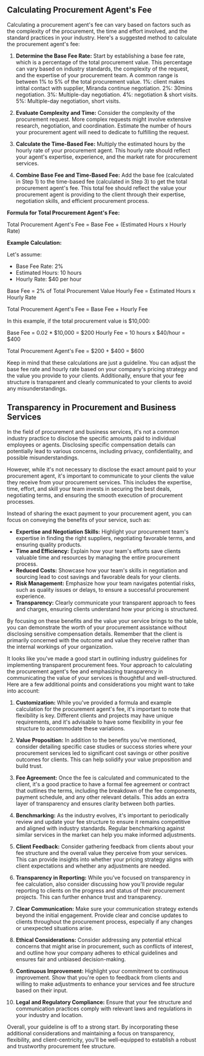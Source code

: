 ## Calculating Procurement Agent's Fee

Calculating a procurement agent's fee can vary based on factors such as the complexity of the procurement, the time and effort involved, and the standard practices in your industry. Here's a suggested method to calculate the procurement agent's fee:

1. **Determine the Base Fee Rate:**
   Start by establishing a base fee rate, which is a percentage of the total procurement value. This percentage can vary based on industry standards, the complexity of the request, and the expertise of your procurement team. A common range is between 1% to 5% of the total procurement value. 1%: client makes intital contact with supplier, Miranda continue negotiation. 2%: 30mins negotiation. 3%: Multiple-day negotiation. 4%: negotiation & short visits. 5%: Multiple-day negotiation, short visits.

2. **Evaluate Complexity and Time:**
   Consider the complexity of the procurement request. More complex requests might involve extensive research, negotiation, and coordination. Estimate the number of hours your procurement agent will need to dedicate to fulfilling the request.

3. **Calculate the Time-Based Fee:**
   Multiply the estimated hours by the hourly rate of your procurement agent. This hourly rate should reflect your agent's expertise, experience, and the market rate for procurement services.

4. **Combine Base Fee and Time-Based Fee:**
   Add the base fee (calculated in Step 1) to the time-based fee (calculated in Step 3) to get the total procurement agent's fee. This total fee should reflect the value your procurement agent is providing to the client through their expertise, negotiation skills, and efficient procurement process.

**Formula for Total Procurement Agent's Fee:**

Total Procurement Agent's Fee = Base Fee + (Estimated Hours x Hourly Rate)

**Example Calculation:**

Let's assume:
- Base Fee Rate: 2%
- Estimated Hours: 10 hours
- Hourly Rate: $40 per hour

Base Fee = 2% of Total Procurement Value
Hourly Fee = Estimated Hours x Hourly Rate

Total Procurement Agent's Fee = Base Fee + Hourly Fee

In this example, if the total procurement value is $10,000:

Base Fee = 0.02 * $10,000 = $200
Hourly Fee = 10 hours x $40/hour = $400

Total Procurement Agent's Fee = $200 + $400 = $600

Keep in mind that these calculations are just a guideline. You can adjust the base fee rate and hourly rate based on your company's pricing strategy and the value you provide to your clients. Additionally, ensure that your fee structure is transparent and clearly communicated to your clients to avoid any misunderstandings.

## Transparency in Procurement and Business Services

In the field of procurement and business services, it's not a common industry practice to disclose the specific amounts paid to individual employees or agents. Disclosing specific compensation details can potentially lead to various concerns, including privacy, confidentiality, and possible misunderstandings.

However, while it's not necessary to disclose the exact amount paid to your procurement agent, it's important to communicate to your clients the value they receive from your procurement services. This includes the expertise, time, effort, and skill your team invests in securing the best deals, negotiating terms, and ensuring the smooth execution of procurement processes.

Instead of sharing the exact payment to your procurement agent, you can focus on conveying the benefits of your service, such as:

- **Expertise and Negotiation Skills:** Highlight your procurement team's expertise in finding the right suppliers, negotiating favorable terms, and ensuring quality products.
- **Time and Efficiency:** Explain how your team's efforts save clients valuable time and resources by managing the entire procurement process.
- **Reduced Costs:** Showcase how your team's skills in negotiation and sourcing lead to cost savings and favorable deals for your clients.
- **Risk Management:** Emphasize how your team navigates potential risks, such as quality issues or delays, to ensure a successful procurement experience.
- **Transparency:** Clearly communicate your transparent approach to fees and charges, ensuring clients understand how your pricing is structured.

By focusing on these benefits and the value your service brings to the table, you can demonstrate the worth of your procurement assistance without disclosing sensitive compensation details. Remember that the client is primarily concerned with the outcome and value they receive rather than the internal workings of your organization.

It looks like you've made a good start in outlining industry guidelines for implementing transparent procurement fees. Your approach to calculating the procurement agent's fee and emphasizing transparency in communicating the value of your services is thoughtful and well-structured. Here are a few additional points and considerations you might want to take into account:

1. **Customization:** While you've provided a formula and example calculation for the procurement agent's fee, it's important to note that flexibility is key. Different clients and projects may have unique requirements, and it's advisable to have some flexibility in your fee structure to accommodate these variations.

2. **Value Proposition:** In addition to the benefits you've mentioned, consider detailing specific case studies or success stories where your procurement services led to significant cost savings or other positive outcomes for clients. This can help solidify your value proposition and build trust.

3. **Fee Agreement:** Once the fee is calculated and communicated to the client, it's a good practice to have a formal fee agreement or contract that outlines the terms, including the breakdown of the fee components, payment schedule, and any other relevant details. This adds an extra layer of transparency and ensures clarity between both parties.

4. **Benchmarking:** As the industry evolves, it's important to periodically review and update your fee structure to ensure it remains competitive and aligned with industry standards. Regular benchmarking against similar services in the market can help you make informed adjustments.

5. **Client Feedback:** Consider gathering feedback from clients about your fee structure and the overall value they perceive from your services. This can provide insights into whether your pricing strategy aligns with client expectations and whether any adjustments are needed.

6. **Transparency in Reporting:** While you've focused on transparency in fee calculation, also consider discussing how you'll provide regular reporting to clients on the progress and status of their procurement projects. This can further enhance trust and transparency.

7. **Clear Communication:** Make sure your communication strategy extends beyond the initial engagement. Provide clear and concise updates to clients throughout the procurement process, especially if any changes or unexpected situations arise.

8. **Ethical Considerations:** Consider addressing any potential ethical concerns that might arise in procurement, such as conflicts of interest, and outline how your company adheres to ethical guidelines and ensures fair and unbiased decision-making.

9. **Continuous Improvement:** Highlight your commitment to continuous improvement. Show that you're open to feedback from clients and willing to make adjustments to enhance your services and fee structure based on their input.

10. **Legal and Regulatory Compliance:** Ensure that your fee structure and communication practices comply with relevant laws and regulations in your industry and location.

Overall, your guideline is off to a strong start. By incorporating these additional considerations and maintaining a focus on transparency, flexibility, and client-centricity, you'll be well-equipped to establish a robust and trustworthy procurement fee structure.


